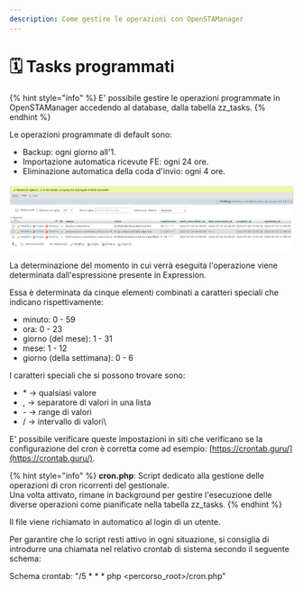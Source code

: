 ```yaml
---
description: Come gestire le operazioni con OpenSTAManager
---
```


# 🗓 Tasks programmati

{% hint style="info" %}
E' possibile gestire le operazioni programmate in OpenSTAManager accedendo al database, dalla tabella zz\_tasks.
{% endhint %}

Le operazioni programmate di default sono:

* Backup: ogni giorno all'1.
* Importazione automatica ricevute FE: ogni 24 ore.
* Eliminazione automatica della coda d'invio: ogni 4 ore.

![](<../../.gitbook/assets/immagine (95).png>)

La determinazione del momento in cui verrà eseguita l'operazione viene determinata dall'espressione presente in Expression.&#x20;

Essa è determinata da cinque elementi combinati a caratteri speciali che indicano rispettivamente:

* minuto: 0 - 59
* ora: 0 - 23
* giorno (del mese): 1 - 31
* mese: 1 - 12
* giorno (della settimana): 0 - 6

I caratteri speciali che si possono trovare sono:

* \* -> qualsiasi valore
* , -> separatore di valori in una lista
* \- -> range di valori
* / -> intervallo di valori\


E' possibile verificare queste impostazioni in siti che verificano se la configurazione del cron è corretta come ad esempio: [https://crontab.guru/](https://crontab.guru/).

{% hint style="info" %}
**cron.php**: Script dedicato alla gestione delle operazioni di cron ricorrenti del gestionale.\
Una volta attivato, rimane in background per gestire l'esecuzione delle diverse operazioni come pianificate nella tabella zz\_tasks.
{% endhint %}

Il file viene richiamato in automatico al login di un utente.

Per garantire che lo script resti attivo in ogni situazione, si consiglia di introdurre una chiamata nel relativo crontab di sistema secondo il seguente schema:

Schema crontab: "/5 \* \* \* php \<percorso\_root>/cron.php"
